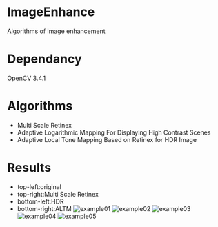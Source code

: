 # ImageEnhance
Algorithms of image enhancement

# Dependancy
OpenCV 3.4.1

# Algorithms
* Multi Scale Retinex
* Adaptive Logarithmic Mapping For Displaying High Contrast Scenes
* Adaptive Local Tone Mapping Based on Retinex for HDR Image

# Results
* top-left:original
* top-right:Multi Scale Retinex
* bottom-left:HDR
* bottom-right:ALTM
![example01](https://github.com/jbyu/ImageEnhance/blob/master/results/test2_cmp.jpg)
![example02](https://github.com/jbyu/ImageEnhance/blob/master/results/space_cmp.jpg)
![example03](https://github.com/jbyu/ImageEnhance/blob/master/results/15_cmp.jpg)
![example04](https://github.com/jbyu/ImageEnhance/blob/master/results/girl_cmp.jpg)
![example05](https://github.com/jbyu/ImageEnhance/blob/master/results/lenna_cmp.jpg)
